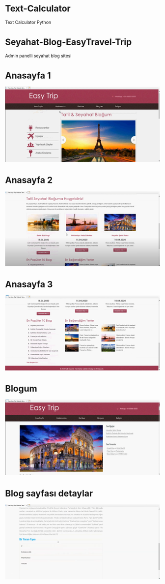 # Text-Calculator
Text Calculator Python

# Seyahat-Blog-EasyTravel-Trip
Admin panelli seyahat blog sitesi


# Anasayfa 1
![banner resmi](https://github.com/emrepiristinee/Seyahat-Blog-EasyTravel-Trip/blob/main/photos/header.png)

# Anasayfa 2
![banner resmi](https://github.com/emrepiristinee/Seyahat-Blog-EasyTravel-Trip/blob/main/photos/medium.png)

# Anasayfa 3
![banner resmi](https://github.com/emrepiristinee/Seyahat-Blog-EasyTravel-Trip/blob/main/photos/footer.png)

# Blogum
![banner resmi](https://github.com/emrepiristinee/Seyahat-Blog-EasyTravel-Trip/blob/main/photos/blogum.png)

# Blog sayfası detaylar
![banner resmi](https://github.com/emrepiristinee/Seyahat-Blog-EasyTravel-Trip/blob/main/photos/bloginside.png)
